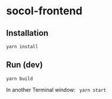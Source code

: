 # socol-frontend

## Installation
```yarn install```

## Run (dev)
```yarn build```

In another Terminal window:
``` yarn start```

